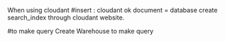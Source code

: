 When using cloudant
#insert : cloudant ok
document = database
create search_index through cloudant website.

#to make query
Create Warehouse to make query